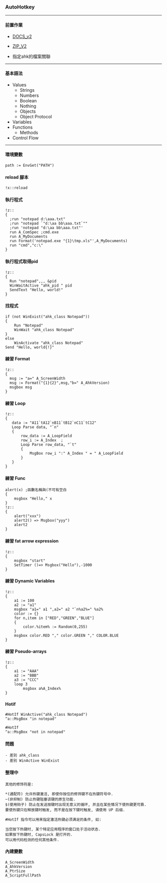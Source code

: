 ### AutoHotkey
---
#### 前置作業

- [DOCS_v2](https://www.autohotkey.com/docs/v2/)
- [ZIP_V2](https://www.autohotkey.com/download/2.0/)

- 指定ahk的檔案關聯

---
#### 基本語法

- Values
  - Strings
  - Numbers
  - Boolean
  - Nothing
  - Objects
  - Object Protocol
- Variables
- Functions
  - Methods
- Control Flow

---
#### 環境變數
```
path := EnvGet("PATH")
```

#### reload 腳本
```
!x::reload
```

#### 執行程式
```
!z::
{
  ;run "notepad d:\aaa.txt"
  ;run "notepad `"d:\aa bb\aaa.txt`""
  ;run 'notepad "d:\aa bb\aaa.txt"'
  run A_ComSpec ;cmd.exe
  run A_MyDocuments 
  run Format('notepad.exe "{1}\tmp.xls"',A_MyDocuments)
  run "cmd","c:\"
}
```

#### 執行程式取得pid
```
!z::
{
  Run "notepad",,, &pid
  WinWaitActive "ahk_pid " pid
  SendText "Hello, world!"
}
```




#### 找程式
```
if (not WinExist("ahk_class Notepad"))
{
    Run "Notepad"
    WinWait "ahk_class Notepad"
}
else
    WinActivate "ahk_class Notepad"
Send "Hello, world{!}"
```
#### 練習 Format
```
!z::
{
  msg := "a=" A_ScreenWidth
  msg := Format("{1}{2}",msg,"b=" A_AhkVersion)
  msgbox msg
}
```

#### 練習 Loop
```
!z::
{
   data := "A11`tA12`nB11`tB12`nC11`tC12"
   Loop Parse data, "`n"
   {
       row_data := A_LoopField
       row_i := A_Index  ;
       Loop Parse row_data, "`t"
       {
           MsgBox row_i ":" A_Index " = " A_LoopField
       }
   }
}
```


#### 練習 Func
```
alert(x) ;函數名稱與(不可有空白
{
    msgbox "Hello," x
}
!z::
{
    alert("xxx")
    alert2() => Msgbox("yyy")
    alert2
}
```

#### 練習 fat arrow expression
```
!z::
{
    msgbox "start"
    SetTimer ()=> Msgbox("Hello"),-1000
}
```

#### 練習 Dynamic Variables
```
!z::
{
    a1 := 100
    a2 := "a1"
    msgbox "a1=" a1 ",a2=" a2 "`n%a2%=" %a2%
    color := {}
    for n,item in ["RED","GREEN","BLUE"]
    {
        color.%item% := Random(0,255)
    }
    msgbox color.RED "," color.GREEN "," COLOR.BLUE
}
```

#### 練習 Pseudo-arrays
```
!z::
{
    a1 := "AAA"
    a2 := "BBB"
    a3 := "CCC"
    loop 3
        msgbox a%A_Index%
}
```


#### Hotif
```
#HotIf WinActive("ahk_class Notepad")
^a::MsgBox "in notepad"

#HotIf
^a::MsgBox "not in notepad"
```

#### 問題
```
- 差別 ahk_class 
- 差別 WinActive WinExist
```

#### 整理中
```
其他的修饰符是:

*(通配符) 允许热键激活, 即使你按住的修饰键不在热键符号中.
~(非抑制) 防止热键阻塞该键的原生功能.
$(使用钩子) 防止在发送按键时出现无意义的循环, 并且在某些情况下使热键更可靠.
要使热键只在释放键时触发, 而不是在按下键时触发, 请使用 UP 后缀.

#HotIf 指令可以用来指定激活热键必须满足的条件, 如:

当您按下热键时, 某个特定应用程序的窗口处于活动状态.
如果按下热键时, CapsLock 是打开的.
可以用代码检测的任何其他条件.
```

#### 內建變數

```
A_ScreenWidth
A_AhkVersion
A_PtrSize
A_ScriptFullPath
```